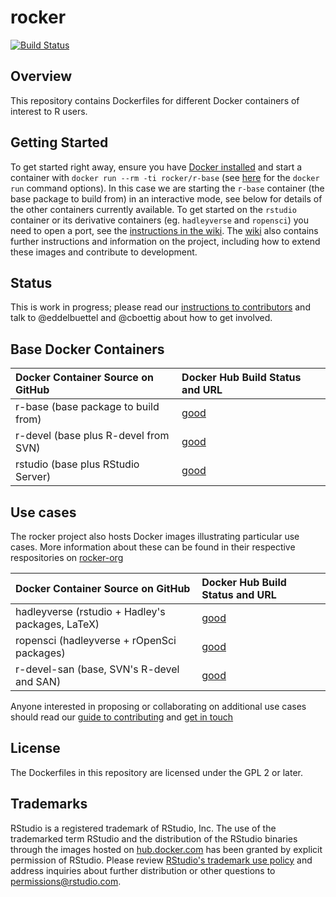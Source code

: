 # rocker #

[![Build Status](https://travis-ci.org/rocker-org/rocker.svg)](https://travis-ci.org/rocker-org/rocker)

## Overview ##

This repository contains Dockerfiles for different Docker containers of interest to R users. 

## Getting Started ##

To get started right away, ensure you have [Docker installed](https://docs.docker.com/installation/) and start a container with `docker run --rm -ti rocker/r-base` (see [here](https://docs.docker.com/reference/run/) for the `docker run` command options). In this case we are starting the `r-base` container (the base package to build from) in an interactive mode, see below for details of the other containers currently available. To get started on the `rstudio` container or its derivative containers (eg. `hadleyverse` and `ropensci`) you need to open a port, see the [instructions in the wiki](https://github.com/rocker-org/rocker/wiki/Using-the-RStudio-image). The [wiki](https://github.com/rocker-org/rocker/wiki) also contains further instructions and information on the project, including how to extend these images and contribute to development.

## Status ##

This is work in progress; please read our [instructions to contributors](https://github.com/rocker-org/rocker/wiki/How-to-contribute) and talk to @eddelbuettel and @cboettig about how to get involved.

## Base Docker Containers ##

| Docker Container Source on GitHub             | Docker Hub Build Status and URL
| :---------------------------------------      | :-----------------------------------------
| r-base (base package to build from)           | [good](https://registry.hub.docker.com/u/rocker/r-base/)
| r-devel (base plus R-devel from SVN)          | [good](https://registry.hub.docker.com/u/rocker/r-devel/)
| rstudio (base plus RStudio Server)            | [good](https://registry.hub.docker.com/u/rocker/rstudio/)


## Use cases ##

The rocker project also hosts Docker images illustrating particular use cases. More information
about these can be found in their respective respositories on [rocker-org](https://github.com/rocker-org)

| Docker Container Source on GitHub                         | Docker Hub Build Status and URL
| :---------------------------------------                  | :-----------------------------------------
| hadleyverse (rstudio + Hadley's packages, LaTeX)          | [good](https://registry.hub.docker.com/u/rocker/hadleyverse/)
| ropensci (hadleyverse + rOpenSci packages)                | [good](https://registry.hub.docker.com/u/rocker/ropensci/)
| r-devel-san (base, SVN's R-devel and SAN)                 | [good](https://registry.hub.docker.com/u/rocker/r-devel-san/)

Anyone interested in proposing or collaborating on additional use cases should read our [guide to contributing](https://github.com/rocker-org/rocker/wiki/How-to-contribute) and [get in touch](http://github.com/rocker-org/rocker/issues)

## License ##

The Dockerfiles in this repository are licensed under the GPL 2 or later.

## Trademarks ##

RStudio is a registered trademark of RStudio, Inc.  The use of the trademarked term RStudio and the distribution of the RStudio binaries through the images hosted on [hub.docker.com](https://registry.hub.docker.com/) has been granted by explicit permission of RStudio.  Please review [RStudio's trademark use policy](http://www.rstudio.com/about/trademark/) and address inquiries about further distribution or other questions to [permissions@rstudio.com](emailto:permissions@rstudio.com).


